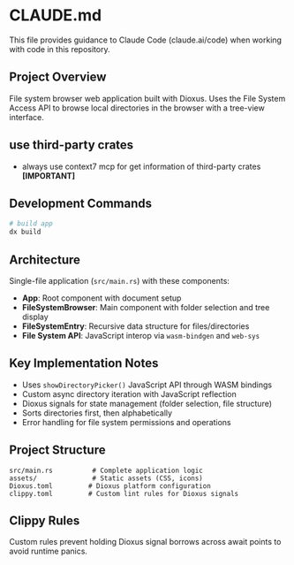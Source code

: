 # CLAUDE.md

This file provides guidance to Claude Code (claude.ai/code) when working with code in this repository.

## Project Overview

File system browser web application built with Dioxus. Uses the File System Access API to browse local directories in the browser with a tree-view interface.

## use third-party crates
- always use context7 mcp for get information of third-party crates **[IMPORTANT]**

## Development Commands

```bash
# build app
dx build
```

## Architecture

Single-file application (`src/main.rs`) with these components:

- **App**: Root component with document setup
- **FileSystemBrowser**: Main component with folder selection and tree display
- **FileSystemEntry**: Recursive data structure for files/directories
- **File System API**: JavaScript interop via `wasm-bindgen` and `web-sys`

## Key Implementation Notes

- Uses `showDirectoryPicker()` JavaScript API through WASM bindings
- Custom async directory iteration with JavaScript reflection
- Dioxus signals for state management (folder selection, file structure)
- Sorts directories first, then alphabetically
- Error handling for file system permissions and operations

## Project Structure

```
src/main.rs          # Complete application logic
assets/              # Static assets (CSS, icons)
Dioxus.toml         # Dioxus platform configuration
clippy.toml         # Custom lint rules for Dioxus signals
```

## Clippy Rules

Custom rules prevent holding Dioxus signal borrows across await points to avoid runtime panics.
